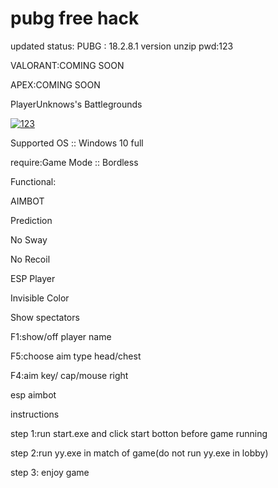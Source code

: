 
# pubg free hack
updated status:
PUBG : 18.2.8.1 version  unzip pwd:123

VALORANT:COMING SOON

APEX:COMING SOON

PlayerUnknows's Battlegrounds

<a href="https://ibb.co/W245QK6"><img src="https://i.ibb.co/XCrL9Jb/123.png" alt="123" border="0"></a>

Supported OS :: Windows 10 full

require:Game Mode :: Bordless

Functional:

AIMBOT

Prediction

No Sway

No Recoil

ESP Player

Invisible Color

Show spectators


F1:show/off player name

F5:choose aim type head/chest

F4:aim key/ cap/mouse right

esp aimbot

instructions

step 1:run start.exe and click start botton before game running

step 2:run yy.exe in match of game(do not run yy.exe in lobby)

step 3: enjoy game
